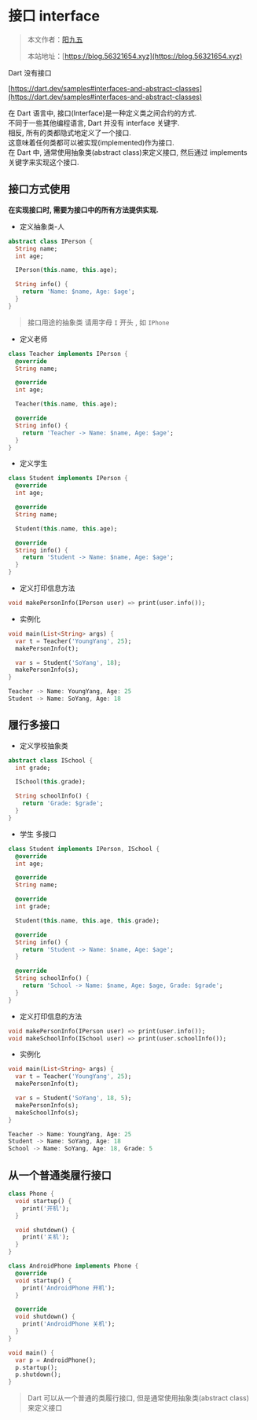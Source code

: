 # 接口 interface

> 本文作者：[阳九五](https://github.com/CN-YoungYang)
>
> 本站地址：[https://blog.56321654.xyz](https://blog.56321654.xyz)


Dart 没有接口

[https://dart.dev/samples#interfaces-and-abstract-classes](https://dart.dev/samples#interfaces-and-abstract-classes)


在 Dart 语言中, 接口(Interface)是一种定义类之间合约的方式.  
不同于一些其他编程语言, Dart 并没有 interface 关键字.  
相反, 所有的类都隐式地定义了一个接口.  
这意味着任何类都可以被实现(implemented)作为接口.  
在 Dart 中, 通常使用抽象类(abstract class)来定义接口, 然后通过 implements 关键字来实现这个接口.


## 接口方式使用
**在实现接口时, 需要为接口中的所有方法提供实现.**
- 定义抽象类-人
```dart
abstract class IPerson {
  String name;
  int age;

  IPerson(this.name, this.age);

  String info() {
    return 'Name: $name, Age: $age';
  }
}
```
> 接口用途的抽象类 请用字母 `I` 开头 , 如 `IPhone`

- 定义老师
```dart
class Teacher implements IPerson {
  @override
  String name;

  @override
  int age;

  Teacher(this.name, this.age);

  @override
  String info() {
    return 'Teacher -> Name: $name, Age: $age';
  }
}
```

- 定义学生
```dart
class Student implements IPerson {
  @override
  int age;

  @override
  String name;

  Student(this.name, this.age);

  @override
  String info() {
    return 'Student -> Name: $name, Age: $age';
  }
}
```

- 定义打印信息方法
```dart
void makePersonInfo(IPerson user) => print(user.info());
```

- 实例化
```dart
void main(List<String> args) {
  var t = Teacher('YoungYang', 25);
  makePersonInfo(t);

  var s = Student('SoYang', 18);
  makePersonInfo(s);
}

Teacher -> Name: YoungYang, Age: 25
Student -> Name: SoYang, Age: 18
```

## 履行多接口
- 定义学校抽象类
```dart
abstract class ISchool {
  int grade;

  ISchool(this.grade);

  String schoolInfo() {
    return 'Grade: $grade';
  }
}
```

- 学生 多接口
```dart
class Student implements IPerson, ISchool {
  @override
  int age;

  @override
  String name;

  @override
  int grade;

  Student(this.name, this.age, this.grade);

  @override
  String info() {
    return 'Student -> Name: $name, Age: $age';
  }

  @override
  String schoolInfo() {
    return 'School -> Name: $name, Age: $age, Grade: $grade';
  }
}
```

- 定义打印信息的方法
```dart
void makePersonInfo(IPerson user) => print(user.info());
void makeSchoolInfo(ISchool user) => print(user.schoolInfo());
```

- 实例化
```dart
void main(List<String> args) {
  var t = Teacher('YoungYang', 25);
  makePersonInfo(t);

  var s = Student('SoYang', 18, 5);
  makePersonInfo(s);
  makeSchoolInfo(s);
}

Teacher -> Name: YoungYang, Age: 25
Student -> Name: SoYang, Age: 18
School -> Name: SoYang, Age: 18, Grade: 5
```

## 从一个普通类履行接口
```dart
class Phone {
  void startup() {
    print('开机');
  }

  void shutdown() {
    print('关机');
  }
}

class AndroidPhone implements Phone {
  @override
  void startup() {
    print('AndroidPhone 开机');
  }

  @override
  void shutdown() {
    print('AndroidPhone 关机');
  }
}

void main() {
  var p = AndroidPhone();
  p.startup();
  p.shutdown();
}
```

> Dart 可以从一个普通的类履行接口, 但是通常使用抽象类(abstract class)来定义接口